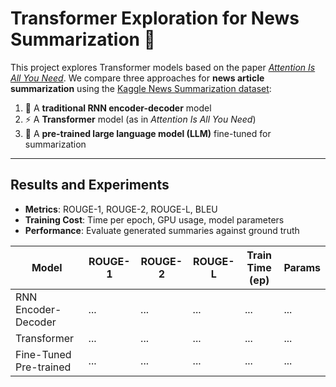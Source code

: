 # Transformer Exploration for News Summarization :newspaper:

This project explores Transformer models based on the paper [*Attention Is All You Need*](https://arxiv.org/abs/1706.03762). We compare three approaches for **news article summarization** using the [Kaggle News Summarization dataset](https://www.kaggle.com/datasets/sbhatti/news-summarization):

1. :repeat: A **traditional RNN encoder-decoder** model  
2. :zap: A **Transformer** model (as in *Attention Is All You Need*)  
3. :rocket: A **pre-trained large language model (LLM)** fine-tuned for summarization

---

## Results and Experiments

- **Metrics**: ROUGE-1, ROUGE-2, ROUGE-L, BLEU  
- **Training Cost**: Time per epoch, GPU usage, model parameters  
- **Performance**: Evaluate generated summaries against ground truth

| Model                   | ROUGE-1 | ROUGE-2 | ROUGE-L | Train Time (ep) | Params  |
|-------------------------|---------|---------|---------|-----------------|---------|
| RNN Encoder-Decoder     | ...     | ...     | ...     | ...             | ...     |
| Transformer             | ...     | ...     | ...     | ...             | ...     |
| Fine-Tuned Pre-trained  | ...     | ...     | ...     | ...             | ...     |


